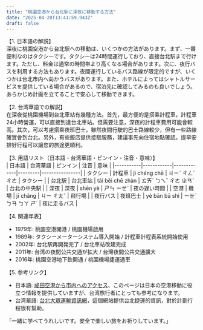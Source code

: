 ```yaml
---
title: "桃園空港から台北駅に深夜に移動する方法"
date: "2025-04-20T13:41:59.943Z"
draft: false
---
```


【1. 日本語の解説】  
深夜に桃園空港から台北駅への移動は、いくつかの方法があります。まず、一番便利なのはタクシーです。タクシーは24時間運行しており、直接台北駅まで行けます。ただし、料金は通常の時間帯より高くなる場合があります。次に、夜行バスを利用する方法もあります。夜間運行しているバス路線が限定的ですが、いくつかは台北市内へ向かうバスがあります。また、ホテルによってはシャトルサービスを提供している場合があるので、宿泊先に確認してみるのも良いでしょう。あらかじめ計画を立てることで安心して移動できます。

【2. 台湾華語での解説】  
在深夜從桃園機場到台北車站有幾種方法。首先，最方便的是搭乘計程車，計程車24小時營運，可以直接到達台北車站。但需要注意，深夜的計程車費用可能會較高。其次，可以考慮搭乘夜班巴士，雖然夜間行駛的巴士路線較少，但有一些路線確實會到台北。另外，有些飯店提供接駁服務，建議事先向住宿地點確認。提早安排好行程可以讓您的旅途更順利。

【3. 用語リスト（日本語・台湾華語・ピンイン・注音・意味）】  
| 日本語    | 台湾華語     | ピンイン      | 注音      | 意味             |
|-----------|------------|-------------|---------|----------------|
| タクシー     | 計程車        | jì chéng chē | ㄐㄧˋ ㄔㄥˊ ㄔㄜ | タクシー          |
| 台北駅      | 台北車站     | tái běi chē zhàn | ㄊㄞˊ ㄅㄟˇ ㄔㄜ ㄓㄢˋ | 台北の中央駅     |
| 深夜        | 深夜        | shēn yè     | ㄕㄣ ㄧㄝˋ | 夜の遅い時間     |
| 空港        | 機場        | jī chǎng    | ㄐㄧ ㄔㄤˇ | 飛行場          |
| 夜行バス    | 夜班巴士     | yè bān bā shì | ㄧㄝˋ ㄅㄢ ㄅㄚ ㄕˋ | 夜に走るバス     |

【4. 関連年表】  
- 1979年: 桃園空港開港 / 桃園機場啟用  
- 1989年: タクシーメーターシステム導入開始 / 計程車計程表系統開始使用  
- 2002年: 台北駅再開発完了 / 台北車站改建完成  
- 2011年: 台湾の夜間公共交通が拡大 / 台灣夜間公共交通擴大  
- 2016年: 桃園空港地下鉄開通 / 桃園機場捷運通車  

【5. 参考リンク】  
- 日本語: [成田空港から市内へのアクセス](https://www.narita-airport.jp/jp/access/)、このページは日本の空港移動に役立つ情報を提供していますが、台湾旅行者にとっても参考になります。
- 台湾華語: [台北大眾運輸資訊網](https://www.trtc.com.tw/)，這個網站提供台北捷運的資訊，對於計劃行程很有幫助。

「一緒に学べてうれしいです。安全で楽しい旅をお祈りしています。」